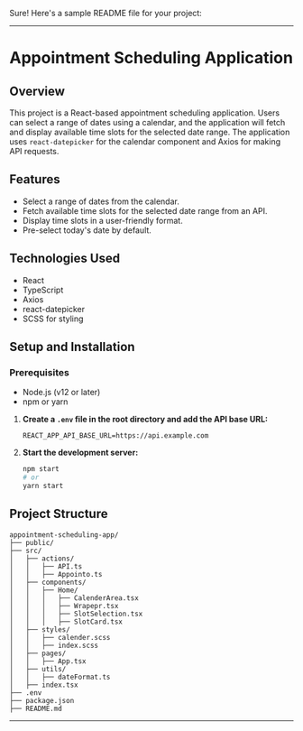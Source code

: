 Sure! Here's a sample README file for your project:

---

# Appointment Scheduling Application

## Overview

This project is a React-based appointment scheduling application. Users can select a range of dates using a calendar, and the application will fetch and display available time slots for the selected date range. The application uses `react-datepicker` for the calendar component and Axios for making API requests.

## Features

- Select a range of dates from the calendar.
- Fetch available time slots for the selected date range from an API.
- Display time slots in a user-friendly format.
- Pre-select today's date by default.

## Technologies Used

- React
- TypeScript
- Axios
- react-datepicker
- SCSS for styling

## Setup and Installation

### Prerequisites

- Node.js (v12 or later)
- npm or yarn


1. **Create a `.env` file in the root directory and add the API base URL:**
    ```env
    REACT_APP_API_BASE_URL=https://api.example.com
    ```

2. **Start the development server:**
    ```bash
    npm start
    # or
    yarn start
    ```

## Project Structure

```
appointment-scheduling-app/
├── public/
├── src/
│   ├── actions/
│   │   ├── API.ts
│   │   ├── Appointo.ts
│   ├── components/
│   │   ├── Home/
│   │   │   ├── CalenderArea.tsx
│   │   │   ├── Wrapepr.tsx
│   │   │   ├── SlotSelection.tsx
│   │   │   ├── SlotCard.tsx
│   ├── styles/
│   │   ├── calender.scss
│   │   ├── index.scss
│   ├── pages/
│   │   ├── App.tsx
│   ├── utils/
│   │   ├── dateFormat.ts
│   ├── index.tsx
├── .env
├── package.json
├── README.md
```

---

